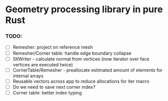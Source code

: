 # Geometry processing library in pure Rust

### TODO:
- [ ] Remesher: project on reference mesh
- [ ] Remesher/Corner table: handle edge boundary collapse
- [ ] StlWriter - calculate normal from vertices (now iterator over face vertices are executed twice)
- [ ] CornerTable/Remesher - preallocate estimated amount of elements for internal arrays
- [ ] Reusable vectors across app to reduce allocations for iter macro
- [ ] Do we need to save next corner index? 
- [ ] Corner table: better index typing